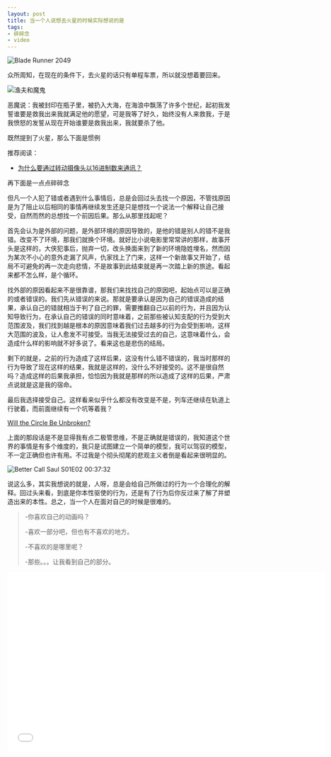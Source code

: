 ```yaml
---
layout: post
title: 当一个人说想去火星的时候实际想说的是
tags:
- 碎碎念
- video
---
```


![Blade Runner 2049](https://f.xavierskip.com/i/c0e7f9c8c12d5565cafdfe7af90757ba99f6ed5e44a9577d12e044def2dc4cb0.jpg)

众所周知，在现在的条件下，去火星的话只有单程车票，所以就没想着要回来。

![渔夫和魔鬼](https://f.xavierskip.com/i/db8eea90675482407930a606069af83b6137bc57d609d653e62e93557393c3c1.png)

恶魔说：我被封印在瓶子里，被扔入大海，在海浪中飘荡了许多个世纪，起初我发誓谁要是救我出来我就满足他的愿望，可是我等了好久，始终没有人来救我，于是我愤怒的发誓从现在开始谁要是救我出来，我就要杀了他。

既然提到了火星，那么下面是惯例

推荐阅读：

- [为什么要通过转动摄像头以16进制数来通讯？](/2019-02-14-code)

再下面是一点点碎碎念

但凡一个人犯了错或者遇到什么事情后，总是会回过头去找一个原因，不管找原因是为了阻止以后相同的事情再继续发生还是只是想找一个说法一个解释让自己接受，自然而然的总想找一个前因后果。那么从那里找起呢？

首先会认为是外部的问题，是外部环境的原因导致的，是他的错是别人的错不是我错。改变不了环境，那我们就换个环境。就好比小说电影里常常讲的那样，故事开头是这样的，大侠犯事后，抛弃一切，改头换面来到了新的环境隐姓埋名，然而因为某次不小心的意外走漏了风声，仇家找上了门来，这样一个新故事又开始了，结局不可避免的再一次走向悲情，不是故事到此结束就是再一次踏上新的旅途。看起来都不怎么样，是个循环。

找外部的原因看起来不是很靠谱，那我们来找找自己的原因吧，起始点可以是正确的或者错误的。我们先从错误的来说。那就是要承认是因为自己的错误造成的结果，承认自己的错就相当于判了自己的罪，需要推翻自己以前的行为，并且因为认知导致行为，在承认自己的错误的同时意味着，之前那些被认知支配的行为受到大范围波及，我们找到越是根本的原因意味着我们过去越多的行为会受到影响，这样大范围的波及，让人愈发不可接受。当我无法接受过去的自己，这意味着什么，会造成什么样的影响就不好多说了。看来这也是悲伤的结局。

剩下的就是，之前的行为造成了这样后果，这没有什么错不错误的，我当时那样的行为导致了现在这样的结果，我就是这样的，没什么不好接受的。这不是很自然吗？造成这样的后果我承担，恰恰因为我就是那样的所以造成了这样的后果，严肃点说就是这是我的宿命。

最后我选择接受自己。这样看来似乎什么都没有改变是不是，列车还继续在轨道上行驶着，而前面继续有一个坑等着我？

[Will the Circle Be Unbroken?](https://www.youtube.com/watch?v=9F1l6xXLSI0)

上面的那段话是不是显得我有点二极管思维，不是正确就是错误的，我知道这个世界的事情是有多个维度的，我只是试图建立一个简单的模型，我可以驾驭的模型，不一定正确但也许有用。不过我是个彻头彻尾的悲观主义者倒是看起来很明显的。

![Better Call Saul S01E02 00:37:32](https://f.xavierskip.com/i/aba5f502625004e5b7fdb385cc3676ccf795250c81f30c6cade0b3ca81048001.jpg)



说这么多，其实我想说的就是，人呀，总是会给自己所做过的行为一个合理化的解释。回过头来看，到底是你本性驱使的行为，还是有了行为后你反过来了解了并塑造出来的本性。总之，当一个人在面对自己的时候是很难的。



> -你喜欢自己的动画吗？
>
> -喜欢一部分吧，但也有不喜欢的地方。
>
> -不喜欢的是哪里呢？
>
> -那些。。。让我看到自己的部分。

<iframe src="//player.bilibili.com/player.html?bvid=BV1W64y1i746&autoplay=0" scrolling="no" border="0" frameborder="no" framespacing="0" allowfullscreen="true" width="720px"
    height="405px">“作品比命更重要”——庵野秀明与《EVA》制作之路【银屏系漫游指南】丨机核</iframe>


